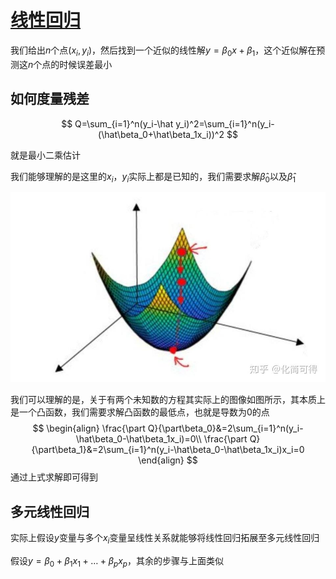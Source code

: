 # [线性回归](https://zhuanlan.zhihu.com/p/72513104)

我们给出$n$个点$(x_i,y_i)$，然后找到一个近似的线性解$y=\beta_0 x+\beta_1$，这个近似解在预测这$n$个点的时候误差最小

## 如何度量残差

$$
Q=\sum_{i=1}^n(y_i-\hat y_i)^2=\sum_{i=1}^n(y_i-(\hat\beta_0+\hat\beta_1x_i))^2
$$

就是最小二乘估计

我们能够理解的是这里的$x_i$，$y_i$实际上都是已知的，我们需要求解$\hat\beta_0$以及$\hat\beta_1$

![1](.\pic\1.jpg)

我们可以理解的是，关于有两个未知数的方程其实际上的图像如图所示，其本质上是一个凸函数，我们需要求解凸函数的最低点，也就是导数为0的点
$$
\begin{align}
\frac{\part Q}{\part\beta_0}&=2\sum_{i=1}^n(y_i-\hat\beta_0-\hat\beta_1x_i)=0\\
\frac{\part Q}{\part\beta_1}&=2\sum_{i=1}^n(y_i-\hat\beta_0-\hat\beta_1x_i)x_i=0
\end{align}
$$
通过上式求解即可得到

## 多元线性回归

实际上假设$y$变量与多个$x_i$变量呈线性关系就能够将线性回归拓展至多元线性回归

假设$y=\beta_0+\beta_1x_1+\ldots+\beta_px_p$，其余的步骤与上面类似

